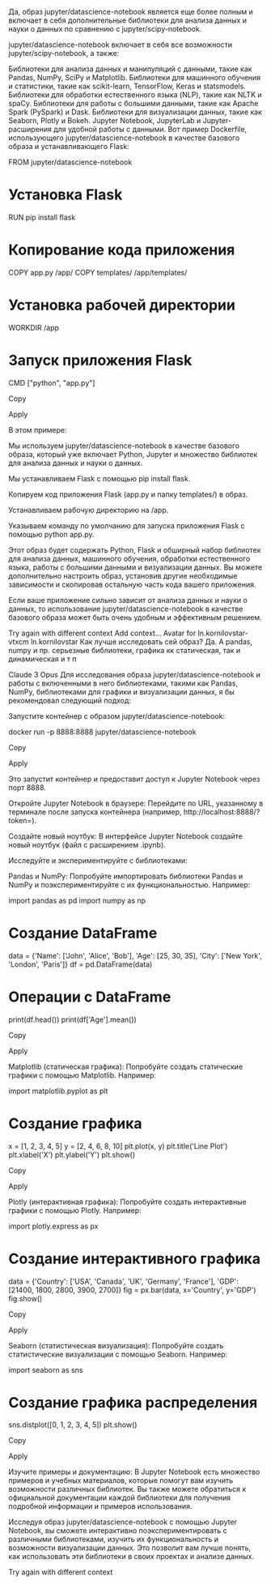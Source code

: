 Да, образ jupyter/datascience-notebook является еще более полным и включает в себя дополнительные библиотеки для анализа данных и науки о данных по сравнению с jupyter/scipy-notebook.

jupyter/datascience-notebook включает в себя все возможности jupyter/scipy-notebook, а также:

Библиотеки для анализа данных и манипуляций с данными, такие как Pandas, NumPy, SciPy и Matplotlib.
Библиотеки для машинного обучения и статистики, такие как scikit-learn, TensorFlow, Keras и statsmodels.
Библиотеки для обработки естественного языка (NLP), такие как NLTK и spaCy.
Библиотеки для работы с большими данными, такие как Apache Spark (PySpark) и Dask.
Библиотеки для визуализации данных, такие как Seaborn, Plotly и Bokeh.
Jupyter Notebook, JupyterLab и Jupyter-расширения для удобной работы с данными.
Вот пример Dockerfile, использующего jupyter/datascience-notebook в качестве базового образа и устанавливающего Flask:

FROM jupyter/datascience-notebook

# Установка Flask
RUN pip install flask

# Копирование кода приложения
COPY app.py /app/
COPY templates/ /app/templates/

# Установка рабочей директории
WORKDIR /app

# Запуск приложения Flask
CMD ["python", "app.py"]

Copy

Apply

В этом примере:

Мы используем jupyter/datascience-notebook в качестве базового образа, который уже включает Python, Jupyter и множество библиотек для анализа данных и науки о данных.

Мы устанавливаем Flask с помощью pip install flask.

Копируем код приложения Flask (app.py и папку templates/) в образ.

Устанавливаем рабочую директорию на /app.

Указываем команду по умолчанию для запуска приложения Flask с помощью python app.py.

Этот образ будет содержать Python, Flask и обширный набор библиотек для анализа данных, машинного обучения, обработки естественного языка, работы с большими данными и визуализации данных. Вы можете дополнительно настроить образ, установив другие необходимые зависимости и скопировав остальную часть кода вашего приложения.

Если ваше приложение сильно зависит от анализа данных и науки о данных, то использование jupyter/datascience-notebook в качестве базового образа может быть очень удобным и эффективным решением.

Try again with different context
Add context...
Avatar for ln.kornilovstar-vtxcm
ln.kornilovstar
Как лучше исследовать сей образ? Да. А pandas, numpy и пр. серьезные библиотеки, графика кк статическая, так и динамическая и т п



Claude 3 Opus
Для исследования образа jupyter/datascience-notebook и работы с включенными в него библиотеками, такими как Pandas, NumPy, библиотеками для графики и визуализации данных, я бы рекомендовал следующий подход:

Запустите контейнер с образом jupyter/datascience-notebook:

docker run -p 8888:8888 jupyter/datascience-notebook

Copy

Apply

Это запустит контейнер и предоставит доступ к Jupyter Notebook через порт 8888.

Откройте Jupyter Notebook в браузере: Перейдите по URL, указанному в терминале после запуска контейнера (например, http://localhost:8888/?token=<token>).

Создайте новый ноутбук: В интерфейсе Jupyter Notebook создайте новый ноутбук (файл с расширением .ipynb).

Исследуйте и экспериментируйте с библиотеками:

Pandas и NumPy: Попробуйте импортировать библиотеки Pandas и NumPy и поэкспериментируйте с их функциональностью. Например:

import pandas as pd
import numpy as np

# Создание DataFrame
data = {'Name': ['John', 'Alice', 'Bob'],
        'Age': [25, 30, 35],
        'City': ['New York', 'London', 'Paris']}
df = pd.DataFrame(data)

# Операции с DataFrame
print(df.head())
print(df['Age'].mean())

Copy

Apply

Matplotlib (статическая графика): Попробуйте создать статические графики с помощью Matplotlib. Например:

import matplotlib.pyplot as plt

# Создание графика
x = [1, 2, 3, 4, 5]
y = [2, 4, 6, 8, 10]
plt.plot(x, y)
plt.title('Line Plot')
plt.xlabel('X')
plt.ylabel('Y')
plt.show()

Copy

Apply

Plotly (интерактивная графика): Попробуйте создать интерактивные графики с помощью Plotly. Например:

import plotly.express as px

# Создание интерактивного графика
data = {'Country': ['USA', 'Canada', 'UK', 'Germany', 'France'],
        'GDP': [21400, 1800, 2800, 3900, 2700]}
fig = px.bar(data, x='Country', y='GDP')
fig.show()

Copy

Apply

Seaborn (статистическая визуализация): Попробуйте создать статистические визуализации с помощью Seaborn. Например:

import seaborn as sns

# Создание графика распределения
sns.distplot([0, 1, 2, 3, 4, 5])
plt.show()

Copy

Apply

Изучите примеры и документацию: В Jupyter Notebook есть множество примеров и учебных материалов, которые помогут вам изучить возможности различных библиотек. Вы также можете обратиться к официальной документации каждой библиотеки для получения подробной информации и примеров использования.

Исследуя образ jupyter/datascience-notebook с помощью Jupyter Notebook, вы сможете интерактивно поэкспериментировать с различными библиотеками, изучить их функциональность и возможности визуализации данных. Это позволит вам лучше понять, как использовать эти библиотеки в своих проектах и анализе данных.



Try again with different context


